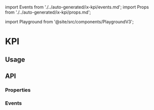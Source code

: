 import Events from './../auto-generated/ix-kpi/events.md';
import Props from './../auto-generated/ix-kpi/props.md';

import Playground from '@site/src/components/PlaygroundV3';

# KPI

## Usage

<Playground name="kpi" height="28rem"></Playground>

## API

### Properties

<Props />

### Events

<Events />
